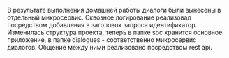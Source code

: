 В результате выполнения домашней работы диалоги были вынесены в отдельный микросервис. Сквозное логирование реализовал посредством добавления в заголовок запроса идентификатор. Изменилась структура проекта, теперь в папке soc хранится основное приложение, в папке dialogues - соответственно микросервис диалогов. Общение между ними реализовано посредством rest api.